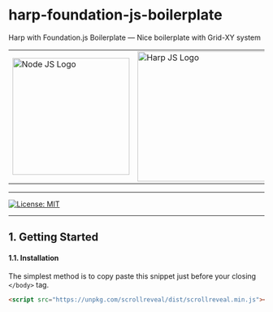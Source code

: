 # harp-foundation-js-boilerplate




<p>Harp with Foundation.js Boilerplate — Nice boilerplate with Grid-XY system</p>

<table width="100%">
	<tr>
		<td>
			<a href="https://nodejs.org/en/" target="_blank">
			<img src="https://www.netgains.org/wp-content/uploads/2014/01/node_js.png" width="230" title="Node JS Logo">
			</a>
		</td>
		<td>
			<a href="http://harpjs.com/" target="_blank">
			<img src="http://sintaxi.com/assets/img/harp-banner.svg" width="256" title="Harp JS Logo">
			</a>
		</td>
		<td>
			<a href="https://foundation.zurb.com/sites/docs/xy-grid.html" target="_blank">
			<img src="https://foundation.zurb.com/assets/img/learn/features/svgs/code-reduction-01.svg" width="256" title="Zurb Foundation Logo">
			</a>
		</td>
	</tr>
</table>


***

[![License: MIT](https://img.shields.io/badge/License-MIT-yellow.svg)](https://opensource.org/licenses/MIT)


***

## 1. Getting Started

#### 1.1. Installation

The simplest method is to copy paste this snippet just before your closing `</body>` tag.

```html
<script src="https://unpkg.com/scrollreveal/dist/scrollreveal.min.js"></script>
```
